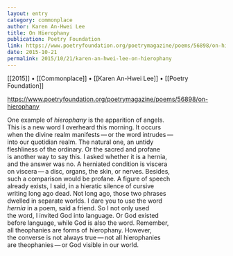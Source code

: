```yaml
---
layout: entry
category: commonplace
author: Karen An-Hwei Lee
title: On Hierophany
publication: Poetry Foundation
link: https://www.poetryfoundation.org/poetrymagazine/poems/56898/on-hierophany
date: 2015-10-21
permalink: 2015/10/21/karen-an-hwei-lee-on-hierophany
---
```


[[2015]] • [[Commonplace]] • [[Karen An-Hwei Lee]] • [[Poetry Foundation]]

https://www.poetryfoundation.org/poetrymagazine/poems/56898/on-hierophany

One example of *hierophany* is the apparition of angels. 
<br>This is a new word I overheard this morning. It occurs
<br>when the divine realm manifests — or the word intrudes —  
<br>into our quotidian realm. The natural one, an untidy 
<br>fleshliness of the ordinary. Or the sacred and profane
<br>is another way to say this. I asked whether it is a hernia, 
<br>and the answer was no. A herniated condition is viscera 
<br>on viscera — a disc, organs, the skin, or nerves. Besides, 
<br>such a comparison would be profane. A figure of speech 
<br>already exists, I said, in a hieratic silence of cursive 
<br>writing long ago dead. Not long ago, those two phrases 
<br>dwelled in separate worlds. I dare you to use the word 
<br>*hernia* in a poem, said a friend. So I not only used
<br>the word, I invited God into language. Or God existed 
<br>before language, while God is also the word. Remember, 
<br>all theophanies are forms of  hierophany. However,
<br>the converse is not always true — not all hierophanies
<br>are theophanies — or God visible in our world.
